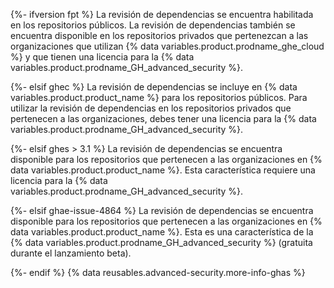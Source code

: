 {%- ifversion fpt %}
La revisión de dependencias se encuentra habilitada en los repositorios públicos. La revisión de dependencias también se encuentra disponible en los repositorios privados que pertenezcan a las organizaciones que utilizan {% data variables.product.prodname_ghe_cloud %} y que tienen una licencia para la {% data variables.product.prodname_GH_advanced_security %}.

{%- elsif ghec %}
La revisión de dependencias se incluye en {% data variables.product.product_name %} para los repositorios públicos. Para utilizar la revisión de dependencias en los repositorios privados que pertenecen a las organizaciones, debes tener una licencia para la {% data variables.product.prodname_GH_advanced_security %}.

{%- elsif ghes > 3.1 %}
La revisión de dependencias se encuentra disponible para los repositorios que pertenecen a las organizaciones en {% data variables.product.product_name %}. Esta característica requiere una licencia para la {% data variables.product.prodname_GH_advanced_security %}.

{%- elsif ghae-issue-4864 %}
La revisión de dependencias se encuentra disponible para los repositorios que pertenecen a las organizaciones en {% data variables.product.product_name %}. Esta es una característica de la {% data variables.product.prodname_GH_advanced_security %} (gratuita durante el lanzamiento beta).

{%- endif %} {% data reusables.advanced-security.more-info-ghas %}